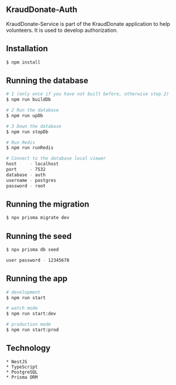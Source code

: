 ## KraudDonate-Auth

KraudDonate-Service is part of the KraudDonate application to help volunteers.
It is used to develop authorization.

## Installation

```bash
$ npm install
```

## Running the database

```bash
# 1 (only once if you have not built before, otherwise step 2)
$ npm run buildDb

# 2 Run the database
$ npm run upDb

# 3 Down the database
$ npm run stopDb

# Run Redis
$ npm run runRedis

# Connect to the database local viewer
host     - localhost
port     - 7532
database - auth
username - postgres
password - root
```

## Running the migration

```bash
$ npx prisma migrate dev
```

## Running the seed

```bash
$ npx prisma db seed

user password - 12345678
```

## Running the app

```bash
# development
$ npm run start

# watch mode
$ npm run start:dev

# production mode
$ npm run start:prod
```

## Technology

    * NestJS
    * TypeScript
    * PostgreSQL
    * Prisma ORM
